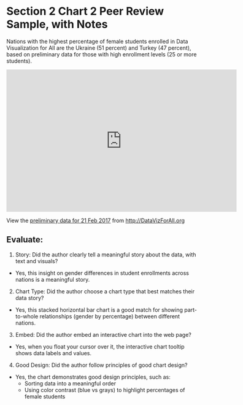 # Section 2 Chart 2 Peer Review Sample, with Notes

Nations with the highest percentage of female students enrolled in Data Visualization for All are the Ukraine (51 percent) and Turkey (47 percent), based on preliminary data for those with high enrollment levels (25 or more students).

<iframe width="600" height="371" seamless frameborder="0" scrolling="no" src="https://docs.google.com/spreadsheets/d/1hvr0fOFUg4xm9I3L1WFzpHZvRqIRl3w8S9pMNnVg9rQ/pubchart?oid=2012433343&amp;format=interactive"></iframe>

View the <a href="https://docs.google.com/spreadsheets/d/1hvr0fOFUg4xm9I3L1WFzpHZvRqIRl3w8S9pMNnVg9rQ/edit#gid=1391209592">preliminary data for 21 Feb 2017</a> from http://DataVizForAll.org

## Evaluate:
1. Story: Did the author clearly tell a meaningful story about the data, with text and visuals?
  - Yes, this insight on gender differences in student enrollments across nations is a meaningful story.
2. Chart Type: Did the author choose a chart type that best matches their data story?
  - Yes, this stacked horizontal bar chart is a good match for showing part-to-whole relationships (gender by percentage) between different nations.
3. Embed: Did the author embed an interactive chart into the web page?
  - Yes, when you float your cursor over it, the interactive chart tooltip shows data labels and values.
4. Good Design: Did the author follow principles of good chart design?
  - Yes, the chart demonstrates good design principles, such as:
    - Sorting data into a meaningful order
    - Using color contrast (blue vs grays) to highlight percentages of female students
